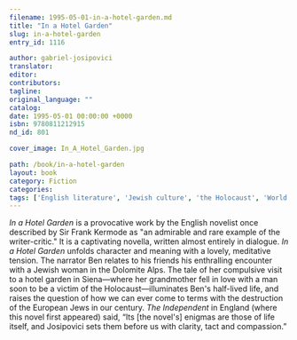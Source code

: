 ```yaml
---
filename: 1995-05-01-in-a-hotel-garden.md
title: "In a Hotel Garden"
slug: in-a-hotel-garden
entry_id: 1116

author: gabriel-josipovici
translator: 
editor: 
contributors: 
tagline: 
original_language: ""
catalog: 
date: 1995-05-01 00:00:00 +0000 
isbn: 9780811212915
nd_id: 801

cover_image: In_A_Hotel_Garden.jpg

path: /book/in-a-hotel-garden
layout: book
category: Fiction
categories: 
tags: ['English literature', 'Jewish culture', 'the Holocaust', 'World War II']
---
```

*In a Hotel Garden* is a provocative work by the English novelist once described by Sir Frank Kermode as "an admirable and rare example of the writer-critic." It is a captivating novella, written almost entirely in dialogue. *In a Hotel Garden* unfolds character and meaning with a lovely, meditative tension. The narrator Ben relates to his friends his enthralling encounter with a Jewish woman in the Dolomite Alps. The tale of her compulsive visit to a hotel garden in Siena––where her grandmother fell in love with a man soon to be a victim of the Holocaust––illuminates Ben's half-lived life, and raises the question of how we can ever come to terms with the destruction of the European Jews in our century. *The Independent* in England (where this novel first appeared) said, “Its [the novel's] enigmas are those of life itself, and Josipovici sets them before us with clarity, tact and compassion.”





